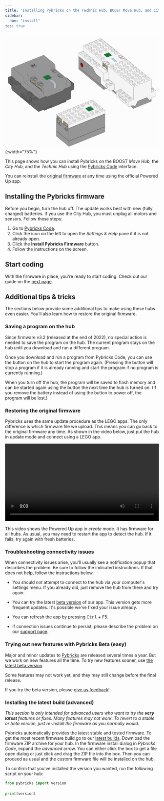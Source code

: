```yaml
---
title: "Installing Pybricks on the Technic Hub, BOOST Move Hub, and City Hub"
sidebar:
  nav: "install"
toc: true
---
```


![Powered Up hubs](/assets/images/powereduphubs.png){:width="75%"}

This page shows how you can install Pybricks on the BOOST *Move Hub*, the *City
Hub*, and the *Technic Hub* using the [Pybricks Code][Pybricks Code] interface.

You can reinstall the [original firmware][restoring] at any time
using the official Powered Up app.

## Installing the Pybricks firmware

Before you begin, turn the hub off. The update works best with new (fully
charged) batteries. If you use the City Hub, you must unplug all motors and 
sensors. Follow these steps:

1. Go to [Pybricks Code].
2. Click the <i class="fas fa-cog"></i> icon on the left to open the *Settings
   & Help* pane if it is not already open.
3. Click the **Install Pybricks Firmware** button.
4. Follow the instructions on the screen.

## Start coding

With the firmware in place, you're ready to start coding. Check out our guide
on the [next page](/install/running-programs/).

## Additional tips & tricks

The sections below provide some additional tips to make using these hubs even
easier. You'll also learn how to restore the original firmware.

### Saving a program on the hub

Since firmware v3.2 (released at the end of 2022), no special action is needed
to save the program on the hub. The current program stays on the hub until you
download and run a different program.

Once you download and run a program from Pybricks Code, you can use the button
on the hub to start the program again. (Pressing the button will stop a program
if it is already running and start the program if no program is currently
running.)

When you turn off the hub, the program will be saved to flash memory and can
be started again using the button the next time the hub is turned on. (If you
remove the battery instead of using the button to power off, the program will
be lost.)

### Restoring the original firmware

Pybricks uses the same update procedure as the LEGO apps. The only difference
is which firmware file we upload. This means you can go back to the original
firmware any time. As shown in the video below, just put the hub in update mode
and connect using a LEGO app.

<video controls src="/assets/videos/restore.mp4" width="100%"></video><br />

This video shows the Powered Up app in *create* mode. It has firmware for all
hubs. As usual, you may need to restart the app to detect the hub. If it fails,
try again with fresh batteries.

### Troubleshooting connectivity issues

When connectivity issues arise, you'll usually see a notification popup that
describes the problem. Be sure to follow the indicated instructions. If that
does not help, follow the instructions below.

- You should *not* attempt to connect to the hub via your computer's settings
menu. If you already did, just remove the hub from there and try again.

- You can try the latest [beta version][Pybricks Beta] of our app.
  This version gets more frequent updates. It's possible we've fixed your
  issue already.

- You can refresh the app by pressing <kbd>Ctrl</kbd> + <kbd>F5</kbd>.

- If connection issues continue to persist, please describe the problem on
  our [support page][support page].

### Trying out new features with Pybricks Beta (easy)

Major and minor updates to [Pybricks][Pybricks Code] are released several times
a year. But we work on new features all the time. To try new features sooner,
use [the latest beta version][Pybricks Beta].

Some features may not work yet, and they may still change before the final
release.

If you try the beta version, please [give us feedback][support page]!

### Installing the latest build (advanced)

*This section is only intended for advanced users who want to try the **very
latest** features or fixes. Many features may not work. To revert
to a stable or beta version, just re-install the firmware as you normally
would.*

Pybricks automatically provides the latest stable and tested firmware.
To get the most recent firmware build go to our [latest builds].
Download the firmware ZIP archive for your hub. In the firmware install dialog
in *Pybricks Code*, expand the *advanced* arrow. You can either click the box
to get a file open dialog or just click and drag the ZIP file into the box.
Then you can proceed as usual and the custom firmware file will be installed on
the hub.

To confirm that you've installed the version you wanted, run the following
script on your hub:

```python
from pybricks import version

print(version)
```

[restoring]: #restoring-the-original-firmware
[latest builds]: https://nightly.link/pybricks/pybricks-micropython/workflows/build/master
[support page]: https://github.com/orgs/pybricks/discussions
[Pybricks Code]: https://code.pybricks.com
[Pybricks Beta]: https://beta.pybricks.com
[Google Chrome]: https://www.google.com/chrome/
[Microsoft Edge]: https://www.microsoft.com/edge

